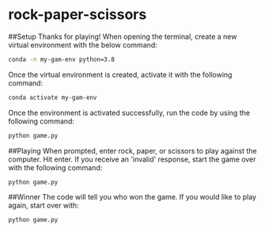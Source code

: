 # rock-paper-scissors

##Setup
Thanks for playing! When opening the terminal, create a new virtual environment with the below command:
```sh
conda -n my-gam-env python=3.8
```
Once the virtual environment is created, activate it with the following command:
```sh
conda activate my-gam-env
```
Once the environment is activated successfully, run the code by using the following command:
```sh
python game.py
```

##Playing
When prompted, enter rock, paper, or scissors to play against the computer. Hit enter. If you receive an 'invalid' response, start the game over with the following command:
```sh
python game.py
```

##Winner
The code will tell you who won the game. If you would like to play again, start over with:
```sh
python game.py
```